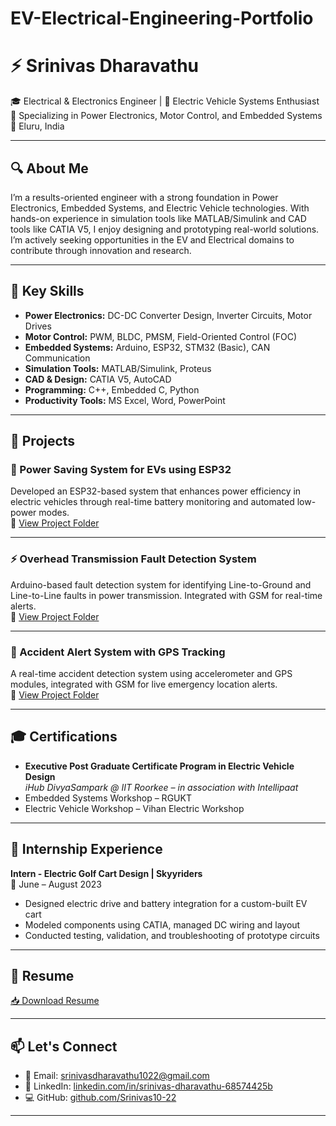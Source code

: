 # EV-Electrical-Engineering-Portfolio
# ⚡ Srinivas Dharavathu

🎓 Electrical & Electronics Engineer | 🚗 Electric Vehicle Systems Enthusiast  
🔬 Specializing in Power Electronics, Motor Control, and Embedded Systems  
📍 Eluru, India

---

## 🔍 About Me

I’m a results-oriented engineer with a strong foundation in Power Electronics, Embedded Systems, and Electric Vehicle technologies. With hands-on experience in simulation tools like MATLAB/Simulink and CAD tools like CATIA V5, I enjoy designing and prototyping real-world solutions. I’m actively seeking opportunities in the EV and Electrical domains to contribute through innovation and research.

---

## 🧠 Key Skills

- **Power Electronics:** DC-DC Converter Design, Inverter Circuits, Motor Drives  
- **Motor Control:** PWM, BLDC, PMSM, Field-Oriented Control (FOC)  
- **Embedded Systems:** Arduino, ESP32, STM32 (Basic), CAN Communication  
- **Simulation Tools:** MATLAB/Simulink, Proteus  
- **CAD & Design:** CATIA V5, AutoCAD  
- **Programming:** C++, Embedded C, Python  
- **Productivity Tools:** MS Excel, Word, PowerPoint  

---

## 📁 Projects

### 🔋 Power Saving System for EVs using ESP32  
Developed an ESP32-based system that enhances power efficiency in electric vehicles through real-time battery monitoring and automated low-power modes.  
📂 [View Project Folder](./Power-Saving-System)

---

### ⚡ Overhead Transmission Fault Detection System  
Arduino-based fault detection system for identifying Line-to-Ground and Line-to-Line faults in power transmission. Integrated with GSM for real-time alerts.  
📂 [View Project Folder](./Transmission-Fault-Detection)

---

### 🚨 Accident Alert System with GPS Tracking  
A real-time accident detection system using accelerometer and GPS modules, integrated with GSM for live emergency location alerts.  
📂 [View Project Folder](./Accident-Alert-System)

---

## 🎓 Certifications

- **Executive Post Graduate Certificate Program in Electric Vehicle Design**  
  *iHub DivyaSampark @ IIT Roorkee – in association with Intellipaat*  
- Embedded Systems Workshop – RGUKT  
- Electric Vehicle Workshop – Vihan Electric Workshop

---

## 🧪 Internship Experience

**Intern - Electric Golf Cart Design | Skyyriders**  
📍 June – August 2023  
- Designed electric drive and battery integration for a custom-built EV cart  
- Modeled components using CATIA, managed DC wiring and layout  
- Conducted testing, validation, and troubleshooting of prototype circuits  

---

## 📄 Resume

[📥 Download Resume](./Resume-Srinivas-Dharavathu.pdf)

---

## 📫 Let's Connect

- 📧 Email: [srinivasdharavathu1022@gmail.com](mailto:srinivasdharavathu1022@gmail.com)  
- 🔗 LinkedIn: [linkedin.com/in/srinivas-dharavathu-68574425b](https://www.linkedin.com/in/srinivas-dharavathu-68574425b)  
- 💻 GitHub: [github.com/Srinivas10-22](https://github.com/Srinivas10-22)  

---
